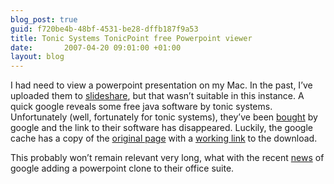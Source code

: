 ```yaml
---
blog_post: true
guid: f720be4b-48bf-4531-be28-dffb187f9a53
title: Tonic Systems TonicPoint free Powerpoint viewer
date:       2007-04-20 09:01:00 +01:00
layout: blog
---
```


I had need to view a powerpoint presentation on my Mac. In the past,
I’ve uploaded them to [slideshare](http://www.slideshare.net), but that
wasn’t suitable in this instance. A quick google reveals some free java
software by tonic systems. Unfortunately (well, fortunately for tonic
systems), they’ve been [bought](http://www.tonicsystems.com/) by google
and the link to their software has disappeared. Luckily, the google
cache has a copy of the [original
page](http://www.google.co.uk/search?q=cache:4BswR-sgicYJ:www.tonicsystems.com/products/viewer/+tonicsystems+java+viewer&hl=en&ct=clnk&cd=1&gl=uk)
with a [working
link](http://downloads.tonicsystems.com/viewer/TonicPointViewer-1.4-OSX.zip)
to the download.

This probably won’t remain relevant very long, what with the recent
[news](http://www.techcrunch.com/2007/04/17/googles-office-suite-complete-google-powerpoint-confirmed/)
of google adding a powerpoint clone to their office suite.

